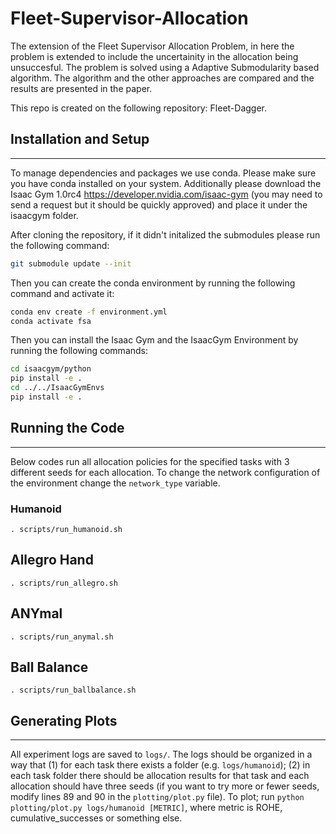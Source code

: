 # Fleet-Supervisor-Allocation

The extension of the Fleet Supervisor Allocation Problem, in here the problem is extended to include the uncertainity in the allocation being unsuccesful. The problem is solved using a Adaptive Submodularity based algorithm. The algorithm and the other approaches are compared and the results are presented in the paper.

This repo is created on the following repository: Fleet-Dagger.


## Installation and Setup
------------
To manage dependencies and packages we use conda. Please make sure you have conda installed on your system. Additionally please download the Isaac Gym 1.0rc4 https://developer.nvidia.com/isaac-gym (you may need to send a request but it should be quickly approved) and place it under the isaacgym folder.  

After cloning the repository, if it didn't initalized the submodules please run the following command:
```bash
git submodule update --init
```

Then you can create the conda environment by running the following command and activate it:
```bash
conda env create -f environment.yml
conda activate fsa
```

Then you can install the Isaac Gym and the IsaacGym Environment by running the following commands:
```bash
cd isaacgym/python
pip install -e .
cd ../../IsaacGymEnvs
pip install -e .
```

## Running the Code
----------------------

Below codes run all allocation policies for the specified tasks with 3 different seeds for each allocation. To change the network configuration of the environment change the `network_type` variable.

### Humanoid
`. scripts/run_humanoid.sh`

## Allegro Hand
`. scripts/run_allegro.sh`

## ANYmal
`. scripts/run_anymal.sh`

## Ball Balance
`. scripts/run_ballbalance.sh`

## Generating Plots
----------------------
All experiment logs are saved to `logs/`. The logs should be organized in a way that (1) for each task there exists a folder (e.g. `logs/humanoid`); (2) in each task folder there should be allocation results for that task and each allocation should have three seeds (if you want to try more or fewer seeds, modify lines 89 and 90 in the `plotting/plot.py` file). To plot; run `python plotting/plot.py logs/humanoid [METRIC]`, where metric is ROHE, cumulative_successes or something else.